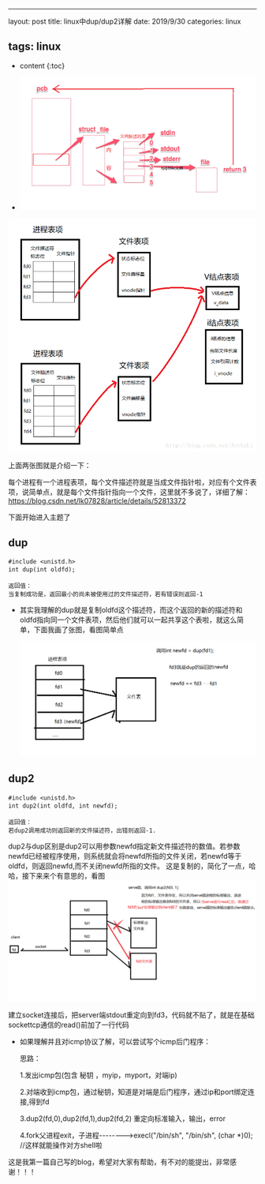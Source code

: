 



---



layout: post
title:  linux中dup/dup2详解
date:   2019/9/30
categories: linux

tags: linux
---

* content
{:toc}
- ![](.\图片\dup\file.png)

![](.\图片\dup\file-1.png)

上面两张图就是介绍一下：

每个进程有一个进程表项，每个文件描述符就是当成文件指针啦，对应有个文件表项，说简单点，就是每个文件指针指向一个文件，这里就不多说了，详细了解：<https://blog.csdn.net/lk07828/article/details/52813372>

下面开始进入主题了

## dup

```
#include <unistd.h>
int dup(int oldfd);

返回值：
当复制成功是，返回最小的尚未被使用过的文件描述符，若有错误则返回-1
```

- 其实我理解的dup就是复制oldfd这个描述符，而这个返回的新的描述符和oldfd指向同一个文件表项，然后他们就可以一起共享这个表啦，就这么简单，下面我画了张图，看图简单点

  ![](.\图片\dup\dup.png)



## dup2

```
#include <unistd.h>
int dup2(int oldfd, int newfd);

返回值： 
若dup2调用成功则返回新的文件描述符，出错则返回-1. 
```

dup2与dup区别是dup2可以用参数newfd指定新文件描述符的数值。若参数newfd已经被程序使用，则系统就会将newfd所指的文件关闭，若newfd等于oldfd，则返回newfd,而不关闭newfd所指的文件。 这是复制的，简化了一点，哈哈，接下来来个有意思的，看图![](.\图片\dup\dup2.png)

建立socket连接后，把server端stdout重定向到fd3，代码就不贴了，就是在基础sockettcp通信的read()前加了一行代码

- 如果理解并且对icmp协议了解，可以尝试写个icmp后门程序：

  思路：

  1.发出icmp包(包含 秘钥 ，myip，myport，对端ip)

  2.对端收到icmp包，通过秘钥，知道是对端是后门程序，通过ip和port绑定连接,得到fd

  3.dup2(fd,0),dup2(fd,1),dup2(fd,2)	重定向标准输入，输出，error

  4.fork父进程exit，子进程-------->execl("/bin/sh", "/bin/sh", (char *)0);	//这样就能操作对方shell啦



这是我第一篇自己写的blog，希望对大家有帮助，有不对的能提出，非常感谢！！！

